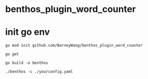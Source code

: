 # benthos_plugin_word_counter


# init go env
```
go mod init github.com/BarneyWang/benthos_plugin_word_counter

go get

go build -o benthos

./benthos -c ./yourconfig.yaml

```
